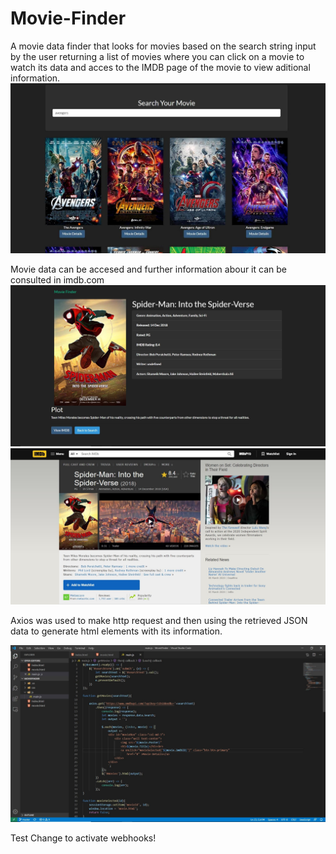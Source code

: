 # Movie-Finder

A movie data finder that looks for movies based on the search string input by the user returning a list of movies where 
you can click on a movie to watch its data and acces to the IMDB page of the movie to view aditional information.
<img src="img/movie_finder_img.jpg"/>

Movie data can be accesed and further information abour it can be consulted in imdb.com  
<img src="img/movide)details.jpg"/>
<img src="img/imdb_page.jpg"/>

Axios was used to make http request and then using the retrieved JSON data to generate html elements with its information.

<img src="img/movie_finder_code.jpg"/>

Test Change to activate webhooks!
